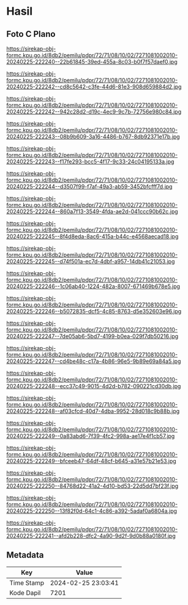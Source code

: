# Hasil

## Foto C Plano

https://sirekap-obj-formc.kpu.go.id/8db2/pemilu/pdpr/72/71/08/10/02/7271081002010-20240225-222240--22b61845-39ed-455a-8c03-b0f7f57daef0.jpg

https://sirekap-obj-formc.kpu.go.id/8db2/pemilu/pdpr/72/71/08/10/02/7271081002010-20240225-222242--cd8c5642-c3fe-44d6-81e3-908d659884d2.jpg

https://sirekap-obj-formc.kpu.go.id/8db2/pemilu/pdpr/72/71/08/10/02/7271081002010-20240225-222242--942c28d2-d19c-4ec9-9c7b-72756e980c84.jpg

https://sirekap-obj-formc.kpu.go.id/8db2/pemilu/pdpr/72/71/08/10/02/7271081002010-20240225-222243--08b9b609-3a16-4486-b767-8db92371e17b.jpg

https://sirekap-obj-formc.kpu.go.id/8db2/pemilu/pdpr/72/71/08/10/02/7271081002010-20240225-222243--f17fe293-bcc5-4f17-9c33-24c04195133a.jpg

https://sirekap-obj-formc.kpu.go.id/8db2/pemilu/pdpr/72/71/08/10/02/7271081002010-20240225-222244--d3507f99-f7af-49a3-ab59-3452bfcfff7d.jpg

https://sirekap-obj-formc.kpu.go.id/8db2/pemilu/pdpr/72/71/08/10/02/7271081002010-20240225-222244--860a7f13-3549-4fda-ae2d-041ccc90b62c.jpg

https://sirekap-obj-formc.kpu.go.id/8db2/pemilu/pdpr/72/71/08/10/02/7271081002010-20240225-222245--8f4d8eda-8ac6-415a-b44c-e4568aecad18.jpg

https://sirekap-obj-formc.kpu.go.id/8db2/pemilu/pdpr/72/71/08/10/02/7271081002010-20240225-222245--d74f501a-ec7d-4dbf-a957-14db41c21053.jpg

https://sirekap-obj-formc.kpu.go.id/8db2/pemilu/pdpr/72/71/08/10/02/7271081002010-20240225-222246--1c06ab40-1224-482a-8007-671469b678e5.jpg

https://sirekap-obj-formc.kpu.go.id/8db2/pemilu/pdpr/72/71/08/10/02/7271081002010-20240225-222246--b5072835-dcf5-4c85-8763-d5e352603e96.jpg

https://sirekap-obj-formc.kpu.go.id/8db2/pemilu/pdpr/72/71/08/10/02/7271081002010-20240225-222247--7de05ab6-5bd7-4199-b0ea-029f7db50216.jpg

https://sirekap-obj-formc.kpu.go.id/8db2/pemilu/pdpr/72/71/08/10/02/7271081002010-20240225-222247--cd4be48c-c17a-4b86-96e5-9b89e69a84a5.jpg

https://sirekap-obj-formc.kpu.go.id/8db2/pemilu/pdpr/72/71/08/10/02/7271081002010-20240225-222248--ecc37c49-9015-4d2d-b782-090221cd30db.jpg

https://sirekap-obj-formc.kpu.go.id/8db2/pemilu/pdpr/72/71/08/10/02/7271081002010-20240225-222248--af03cfcd-40d7-4dba-9952-28d018c9b88b.jpg

https://sirekap-obj-formc.kpu.go.id/8db2/pemilu/pdpr/72/71/08/10/02/7271081002010-20240225-222249--0a83abd6-7f39-4fc2-998a-ae17e4f1cb57.jpg

https://sirekap-obj-formc.kpu.go.id/8db2/pemilu/pdpr/72/71/08/10/02/7271081002010-20240225-222249--bfceeb47-64df-48cf-b645-a31e57b21e53.jpg

https://sirekap-obj-formc.kpu.go.id/8db2/pemilu/pdpr/72/71/08/10/02/7271081002010-20240225-222250--84768d22-41a2-4d10-bd53-22d5dd7bf23f.jpg

https://sirekap-obj-formc.kpu.go.id/8db2/pemilu/pdpr/72/71/08/10/02/7271081002010-20240225-222250--13f82f0d-64c1-4c86-a392-5adaf0a6804a.jpg

https://sirekap-obj-formc.kpu.go.id/8db2/pemilu/pdpr/72/71/08/10/02/7271081002010-20240225-222241--afd2b228-dfc2-4a90-9d2f-9d0b88a0180f.jpg


## Metadata

| Key        | Value               |
| ---------- | ------------------- |
| Time Stamp | 2024-02-25 23:03:41 |
| Kode Dapil | 7201                |



